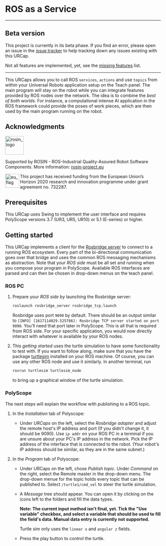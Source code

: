 # ROS as a Service

---
## Beta version

This project is currently in its beta phase. If you find an error, please open an issue in the
[issue tracker](https://github.com/UniversalRobots/Universal_Robots_ROS_as_a_Service_URCap/issues)
to help tracking down any issues existing with this URCap.

Not all features are implemented, yet, see the [missing features](doc/missing_features.md) list.

---

This URCaps allows you to call ROS `services`, `actions` and use `topics`
from within your Universal Robots application setup on the Teach panel. The main program will stay on the robot while
you can integrate features provided by ROS nodes over the network.
The idea is to combine the _best of both worlds_.
For instance, a computational intense AI application in the ROS
framework could provide the poses of work pieces, which are then used by the
main program running on the robot.

## Acknowledgments
<!--
    ROSIN acknowledgement from the ROSIN press kit
    @ https://github.com/rosin-project/press_kit
-->

<a href="http://rosin-project.eu">
  <img src="http://rosin-project.eu/wp-content/uploads/rosin_ack_logo_wide.png"
       alt="rosin_logo" height="60" >
</a>

Supported by ROSIN - ROS-Industrial Quality-Assured Robot Software Components.
More information: <a href="http://rosin-project.eu">rosin-project.eu</a>

<img src="http://rosin-project.eu/wp-content/uploads/rosin_eu_flag.jpg"
     alt="eu_flag" height="45" align="left" >

This project has received funding from the European Union’s Horizon 2020
research and innovation programme under grant agreement no. 732287.


## Prerequisites
This URCap uses Swing to implement the user interface and requires
PolyScope versions 3.7 (UR3, UR5, UR10) or 5.1 (E-series) or higher.


## Getting started
This URCap implements a client for the [Rosbridge server](http://wiki.ros.org/rosbridge_server) to
connect to a running ROS ecosystem.
Every part of the bi-directional communication goes over that bridge and uses
the common ROS messaging mechanisms as abstraction.
Note that your _ROS side_ must be all set and running when you compose your program in
PolyScope. Available ROS interfaces are parsed and can then be chosen in drop-down menus on the teach panel.


### ROS PC
1. Prepare your _ROS side_ by launching the Rosbridge server:
    ```bash
    roslaunch rosbridge_server rosbridge_tcp.launch
    ```
    Rosbridge uses port `9090` by default. There should be an output similar to `[INFO] [1617114029.525786]: Rosbridge TCP server started on port 9090`.
    You'll need that port later in PolyScope.
    This is all that is required from ROS side.
    For your specific application, you would now directly interact with whatever is available by your ROS nodes.

2. This _getting started_ uses the turtle simulation to have some functionality to test with.
If you want to follow along, make sure that you have the package [turtlesim](http://wiki.ros.org/turtlesim)
installed on your ROS machine. Of course, you can use any other ROS node and use it similarly.
In another terminal, run

    ```bash
    rosrun turtlesim turtlesim_node
    ```
    to bring up a graphical window of the turtle simulation.


### PolyScope
The next steps will explain the workflow with publishing to a ROS topic.

1. In the _Installation_ tab of Polyscope:

	* Under _URCaps_ on the left, select the _Rosbridge adapter_ and adjust the remote host's IP address and port (If you didn't change it, it should be 9090).
        Use `ip addr` on your ROS PC in a terminal if you are unsure about your PC's IP address in the network. Pick the IP address
        of the interface that is connected to the robot. (Your robot's IP address should be similar, as they are in the same subnet.)


1. In the _Program_ tab of Polyscope:

	* Under URCaps on the left, chose _Publish topic_. Under _Command_ on the right, select the Remote master in the drop-down menu.
        The drop-down menue for the topic holds every topic that can be published to.
        Select `/turtle1/cmd_vel` to steer the turtle simulation.

	* A _Message_ tree should appear. You can open it by clicking on the icons left to the
          folders and fill the data types.

        **Note: The current input method isn't final, yet. Tick the "Use variable" checkbox,
          and select a variable that should be used to fill the field's data. Manual data entry is
          currently not supported.**

        Turtle sim only uses the `linear x` and `angular z` fields.

	* Press the play button to control the turtle.


